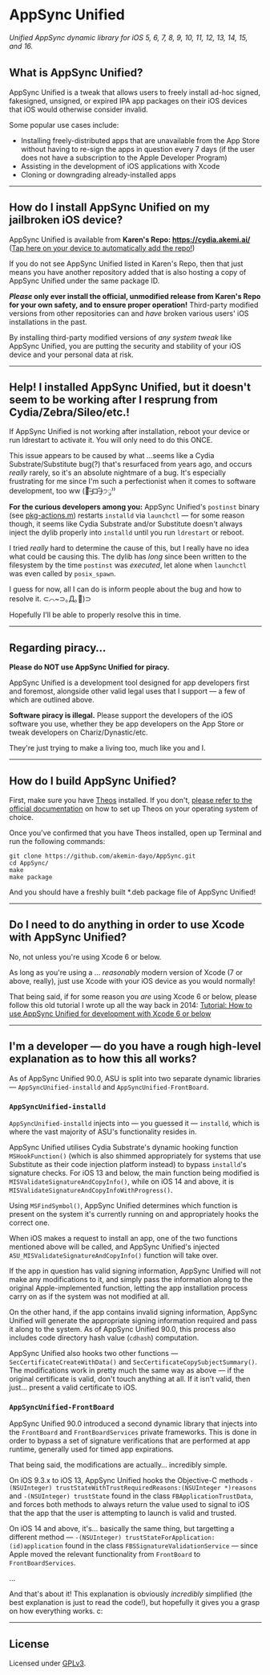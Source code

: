 # AppSync Unified
###### Unified AppSync dynamic library for iOS 5, 6, 7, 8, 9, 10, 11, 12, 13, 14, 15, and 16.

## What is AppSync Unified?

AppSync Unified is a tweak that allows users to freely install ad-hoc signed, fakesigned, unsigned, or expired IPA app packages on their iOS devices that iOS would otherwise consider invalid.

Some popular use cases include:

* Installing freely-distributed apps that are unavailable from the App Store without having to re-sign the apps in question every 7 days (if the user does not have a subscription to the Apple Developer Program)
* Assisting in the development of iOS applications with Xcode
* Cloning or downgrading already-installed apps

---

## How do I install AppSync Unified on my jailbroken iOS device?

AppSync Unified is available from **Karen's Repo: https://cydia.akemi.ai/** ([Tap here on your device to automatically add the repo!](https://cydia.akemi.ai/add.php))

If you do not see AppSync Unified listed in Karen's Repo, then that just means you have another repository added that is also hosting a copy of AppSync Unified under the same package ID.

**_Please_ only ever install the official, unmodified release from Karen's Repo for your own safety, and to ensure proper operation!** Third-party modified versions from other repositories can and _have_ broken various users' iOS installations in the past.

By installing third-party modified versions of _any system tweak_ like AppSync Unified, you are putting the security and stability of your iOS device and your personal data at risk.

---

## Help! I installed AppSync Unified, but it doesn't seem to be working after I resprung from Cydia/Zebra/Sileo/etc.!

If AppSync Unified is not working after installation, reboot your device or run ldrestart to activate it. You will only need to do this ONCE.

This issue appears to be caused by what …seems like a Cydia Substrate/Substitute bug(?) that's resurfaced from years ago, and occurs _really_ rarely, so it's an absolute nightmare of a bug. It's especially frustrating for me since I'm such a perfectionist when it comes to software development, too ww (🍍˃̶͈̀ロ˂̶͈́)੭ꠥ⁾⁾

**For the curious developers among you:** AppSync Unified's `postinst` binary (see [pkg-actions.m](pkg-actions/pkg-actions.m)) restarts `installd` via `launchctl` — for some reason though, it seems like Cydia Substrate and/or Substitute doesn't always inject the dylib properly into `installd` until you run `ldrestart` or reboot.

I tried _really_ hard to determine the cause of this, but I really have no idea what could be causing this. The dylib has _long_ since been written to the filesystem by the time `postinst` was _executed_, let alone when `launchctl` was even called by `posix_spawn`.

I guess for now, all I can do is inform people about the bug and how to resolve it. ⊂⌒~⊃｡Д｡🍍)⊃

Hopefully I'll be able to properly resolve this in time.

---

## Regarding piracy…

**Please do NOT use AppSync Unified for piracy.**

AppSync Unified is a development tool designed for app developers first and foremost, alongside other valid legal uses that I support — a few of which are outlined above.

**Software piracy is illegal.** Please support the developers of the iOS software you use, whether they be app developers on the App Store or tweak developers on Chariz/Dynastic/etc.

They're just trying to make a living too, much like you and I.

---

## How do I build AppSync Unified?

First, make sure you have [Theos](https://github.com/theos/theos) installed. If you don't, [please refer to the official documentation](https://theos.dev/docs/installation) on how to set up Theos on your operating system of choice.

Once you've confirmed that you have Theos installed, open up Terminal and run the following commands:

```shell
git clone https://github.com/akemin-dayo/AppSync.git
cd AppSync/
make
make package
```

And you should have a freshly built *.deb package file of AppSync Unified!

---

## Do I need to do anything in order to use Xcode with AppSync Unified?

No, not unless you're using Xcode 6 or below.

As long as you're using a … _reasonably_ modern version of Xcode (7 or above, really), just use Xcode with your iOS device as you would normally!

That being said, if for some reason you _are_ using Xcode 6 or below, please follow this old tutorial I wrote up all the way back in 2014: [Tutorial: How to use AppSync Unified for development with Xcode 6 or below](https://akemi.ai/?page/how2asu)

---

## I'm a developer — do you have a rough high-level explanation as to how this all works?

As of AppSync Unified 90.0, ASU is split into two separate dynamic libraries — `AppSyncUnified-installd` and `AppSyncUnified-FrontBoard`.

### `AppSyncUnified-installd`

`AppSyncUnified-installd` injects into — you guessed it — `installd`, which is where the vast majority of ASU's functionality resides in.

AppSync Unified utilises Cydia Substrate's dynamic hooking function `MSHookFunction()` (which is also shimmed appropriately for systems that use Substitute as their code injection platform instead) to bypass `installd`'s signature checks. For iOS 13 and below, the main function being modified is `MISValidateSignatureAndCopyInfo()`, while on iOS 14 and above, it is `MISValidateSignatureAndCopyInfoWithProgress()`.

Using `MSFindSymbol()`, AppSync Unified determines which function is present on the system it's currently running on and appropriately hooks the correct one.

When iOS makes a request to install an app, one of the two functions mentioned above will be called, and AppSync Unified's injected `ASU_MISValidateSignatureAndCopyInfo()` function will take over.

If the app in question has valid signing information, AppSync Unified will not make any modifications to it, and simply pass the information along to the original Apple-implemented function, letting the app installation process carry on as if the system was not modified at all.

On the other hand, if the app contains invalid signing information, AppSync Unified will generate the appropriate signing information required and pass it along to the system. As of AppSync Unified 90.0, this process also includes code directory hash value (`cdhash`) computation.

AppSync Unified also hooks two other functions — `SecCertificateCreateWithData()` and `SecCertificateCopySubjectSummary()`. The modifications work in pretty much the same way as above — if the original certificate is valid, don't touch anything at all. If it isn't valid, then just… present a valid certificate to iOS.

### `AppSyncUnified-FrontBoard`

AppSync Unified 90.0 introduced a second dynamic library that injects into the `FrontBoard` and `FrontBoardServices` private frameworks. This is done in order to bypass a set of signature verifications that are performed at app runtime, generally used for timed app expirations.

That being said, the modifications are actually… incredibly simple.

On iOS 9.3.x to iOS 13, AppSync Unified hooks the Objective-C methods `-(NSUInteger) trustStateWithTrustRequiredReasons:(NSUInteger *)reasons` and `-(NSUInteger) trustState` found in the class `FBApplicationTrustData`, and forces both methods to always return the value used to signal to iOS that the app that the user is attempting to launch is valid and trusted.

On iOS 14 and above, it's… basically the same thing, but targetting a different method — `-(NSUInteger) trustStateForApplication:(id)application` found in the class `FBSSignatureValidationService` — since Apple moved the relevant functionality from `FrontBoard` to `FrontBoardServices`.

…

And that's about it! This explanation is obviously _incredibly_ simplified (the best explanation is just to read the code!), but hopefully it gives you a grasp on how everything works. c:

---

## License

Licensed under [GPLv3](http://www.gnu.org/copyleft/gpl.html).
